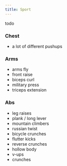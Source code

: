```yaml
---
title: Sport
---
```


todo

### Chest
- a lot of different pushups

### Arms
- arms fly
- front raise
- biceps curl
- military press
- triceps extension

### Abs
- leg raises
- plank / long lever
- mountain climbers
- russian twist
- bicycle crunches
- flutter kicks
- reverse crunches
- hollow body 
- v-ups
- crunches
